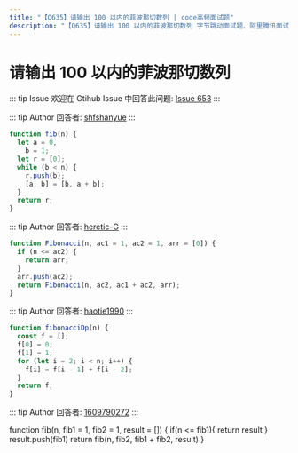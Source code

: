 ```yaml
---
title: "【Q635】请输出 100 以内的菲波那切数列 | code高频面试题"
description: "【Q635】请输出 100 以内的菲波那切数列 字节跳动面试题、阿里腾讯面试题、美团小米面试题。"
---
```


# 请输出 100 以内的菲波那切数列

::: tip Issue
欢迎在 Gtihub Issue 中回答此问题: [Issue 653](https://github.com/shfshanyue/Daily-Question/issues/653)
:::

::: tip Author
回答者: [shfshanyue](https://github.com/shfshanyue)
:::

```js
function fib(n) {
  let a = 0,
    b = 1;
  let r = [0];
  while (b < n) {
    r.push(b);
    [a, b] = [b, a + b];
  }
  return r;
}
```

::: tip Author
回答者: [heretic-G](https://github.com/heretic-G)
:::

```javascript
function Fibonacci(n, ac1 = 1, ac2 = 1, arr = [0]) {
  if (n <= ac2) {
    return arr;
  }
  arr.push(ac2);
  return Fibonacci(n, ac2, ac1 + ac2, arr);
}
```

::: tip Author
回答者: [haotie1990](https://github.com/haotie1990)
:::

```js
function fibonacciDp(n) {
  const f = [];
  f[0] = 0;
  f[1] = 1;
  for (let i = 2; i < n; i++) {
    f[i] = f[i - 1] + f[i - 2];
  }
  return f;
}
```

::: tip Author
回答者: [1609790272](https://github.com/1609790272)
:::

function fib(n, fib1 = 1, fib2 = 1, result = []) {
if(n <= fib1){
return result
}
result.push(fib1)
return fib(n, fib2, fib1 + fib2, result)
}
